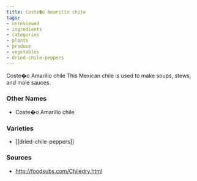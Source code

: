 ```yaml
---
title: Coste�o Amarillo chile
tags:
- unreviewed
- ingredients
- categories
- plants
- produce
- vegetables
- dried-chile-peppers
---
```

Coste�o Amarillo chile This Mexican chile is used to make soups, stews, and mole sauces.

### Other Names

* Coste�o Amarillo chile

### Varieties

* [[dried-chile-peppers]]

### Sources
* http://foodsubs.com/Chiledry.html
